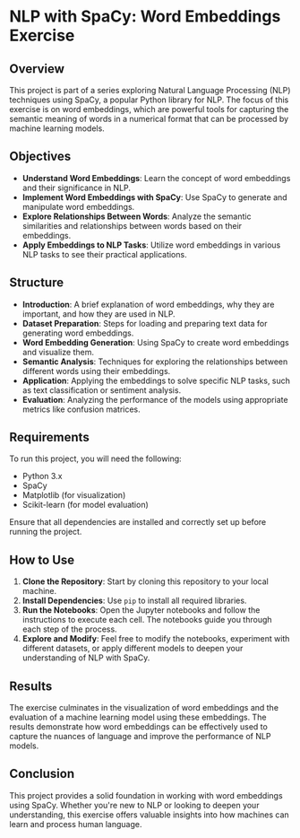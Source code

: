 # NLP with SpaCy: Word Embeddings Exercise

## Overview

This project is part of a series exploring Natural Language Processing (NLP) techniques using SpaCy, a popular Python library for NLP. The focus of this exercise is on word embeddings, which are powerful tools for capturing the semantic meaning of words in a numerical format that can be processed by machine learning models.

## Objectives

- **Understand Word Embeddings**: Learn the concept of word embeddings and their significance in NLP.
- **Implement Word Embeddings with SpaCy**: Use SpaCy to generate and manipulate word embeddings.
- **Explore Relationships Between Words**: Analyze the semantic similarities and relationships between words based on their embeddings.
- **Apply Embeddings to NLP Tasks**: Utilize word embeddings in various NLP tasks to see their practical applications.

## Structure

- **Introduction**: A brief explanation of word embeddings, why they are important, and how they are used in NLP.
- **Dataset Preparation**: Steps for loading and preparing text data for generating word embeddings.
- **Word Embedding Generation**: Using SpaCy to create word embeddings and visualize them.
- **Semantic Analysis**: Techniques for exploring the relationships between different words using their embeddings.
- **Application**: Applying the embeddings to solve specific NLP tasks, such as text classification or sentiment analysis.
- **Evaluation**: Analyzing the performance of the models using appropriate metrics like confusion matrices.

## Requirements

To run this project, you will need the following:

- Python 3.x
- SpaCy
- Matplotlib (for visualization)
- Scikit-learn (for model evaluation)

Ensure that all dependencies are installed and correctly set up before running the project.

## How to Use

1. **Clone the Repository**: Start by cloning this repository to your local machine.
2. **Install Dependencies**: Use `pip` to install all required libraries.
3. **Run the Notebooks**: Open the Jupyter notebooks and follow the instructions to execute each cell. The notebooks guide you through each step of the process.
4. **Explore and Modify**: Feel free to modify the notebooks, experiment with different datasets, or apply different models to deepen your understanding of NLP with SpaCy.

## Results

The exercise culminates in the visualization of word embeddings and the evaluation of a machine learning model using these embeddings. The results demonstrate how word embeddings can be effectively used to capture the nuances of language and improve the performance of NLP models.

## Conclusion

This project provides a solid foundation in working with word embeddings using SpaCy. Whether you're new to NLP or looking to deepen your understanding, this exercise offers valuable insights into how machines can learn and process human language.
